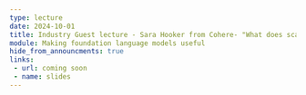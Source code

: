 ```yaml
---
type: lecture
date: 2024-10-01
title: Industry Guest lecture - Sara Hooker from Cohere- "What does scale give us"
module: Making foundation language models useful
hide_from_announcments: true
links: 
 - url: coming soon
 - name: slides
---
```

<!-- **Suggested Readings:** -->
<!-- - [Readings 1](coming_soon) -->
<!-- - [Readings 2](coming_soon) -->
